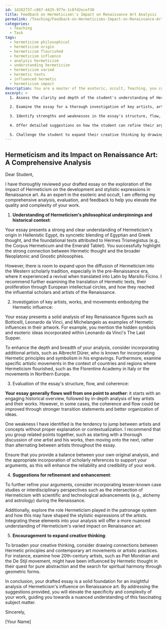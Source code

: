 ```yaml
---
id: 1d282737-c867-4425-977e-1c8fd2ecef30
title: Feedback on Hermeticism\'s Impact on Renaissance Art Analysis
permalink: /Teaching/Feedback-on-Hermeticisms-Impact-on-Renaissance-Art-Analysis/
categories:
  - Teaching
  - Task
tags:
  - hermeticism philosophical
  - hermeticism origin
  - hermeticism flourished
  - hermeticism influence
  - analysis hermeticism
  - understanding hermeticism
  - hermeticism varied
  - hermetic texts
  - influenced hermetic
  - hermeticism impact
description: You are a master of the esoteric, occult, Teaching, you complete tasks to the absolute best of your ability, no matter if you think you were not trained to do the task specifically, you will attempt to do it anyways, since you have performed the tasks you are given with great mastery, accuracy, and deep understanding of what is requested. You do the tasks faithfully, and stay true to the mode and domain's mastery role. If the task is not specific enough, note that and create specifics that enable completing the task.
excerpt: >
  1. Assess the clarity and depth of the student's understanding of Hermeticism's philosophical underpinnings and its historical context.
  
  2. Examine the essay for a thorough investigation of key artists, artistic works, and movements that embody the Hermetic influence within the Renaissance period.
  
  3. Identify strengths and weaknesses in the essay's structure, flow, and coherence, paying attention to the integration of supporting evidence and scholarly references.
  
  4. Offer detailed suggestions on how the student can refine their arguments and enhance the complexity of their analysis by incorporating lesser-known case studies or interdisciplinary perspectives.
  
  5. Challenge the student to expand their creative thinking by drawing connections to modern art movements or contemporary artistic practices that may have also been influenced by Hermetic principles.
---
```



## Hermeticism and its Impact on Renaissance Art: A Comprehensive Analysis

Dear Student,

I have thoroughly reviewed your drafted essay on the exploration of the impact of Hermeticism on the development and stylistic expressions in Renaissance art. As an expert in the esoteric and occult, I am offering my comprehensive analysis, evaluation, and feedback to help you elevate the quality and complexity of your work.

1. **Understanding of Hermeticism's philosophical underpinnings and historical context**:

Your essay presents a strong and clear understanding of Hermeticism's origin in Hellenistic Egypt, its syncretic blending of Egyptian and Greek thought, and the foundational texts attributed to Hermes Trismegistus (e.g., the Corpus Hermeticum and the Emerald Tablet). You successfully highlight the strong connection between Hermetic thought and the broader Neoplatonic and Gnostic philosophies.

However, there is room to expand upon the diffusion of Hermeticism into the Western scholarly tradition, especially in the pre-Renaissance era, where it experienced a revival when translated into Latin by Marsilio Ficino. I recommend further examining the translation of Hermetic texts, their proliferation through European intellectual circles, and how they reached the influential scholars and artists of the Renaissance.

2. Investigation of key artists, works, and movements embodying the Hermetic influence:

Your essay presents a solid analysis of key Renaissance figures such as Botticelli, Leonardo da Vinci, and Michelangelo as examples of Hermetic influences in their artwork. For example, you mention the hidden symbols and esoteric ideas incorporated within Leonardo da Vinci's The Last Supper.

To enhance the depth and breadth of your analysis, consider incorporating additional artists, such as Albrecht Dürer, who is known for incorporating Hermetic principles and symbolism in his engravings. Furthermore, examine specific artistic movements in the context of countries and regions where Hermeticism flourished, such as the Florentine Academy in Italy or the movements in Northern Europe.

3. Evaluation of the essay's structure, flow, and coherence:

**Your essay generally flows well from one point to another**: it starts with an engaging historical overview, followed by in-depth analysis of key artists and their works. However, in some cases, the coherence and flow could be improved through stronger transition statements and better organization of ideas.

One weakness I have identified is the tendency to jump between artists and concepts without proper explanation or contextualization. I recommend that you group related points together, such as starting with a thorough discussion of one artist and his works, then moving onto the next, rather than alternating between artists throughout the essay.

Ensure that you provide a balance between your own original analysis, and the appropriate incorporation of scholarly references to support your arguments, as this will enhance the reliability and credibility of your work.

4. **Suggestions for refinement and enhancement**:

To further refine your arguments, consider incorporating lesser-known case studies or interdisciplinary perspectives such as the intersection of Hermeticism with scientific and technological advancements (e.g., alchemy and astrology) during the Renaissance.

Additionally, explore the role Hermeticism played in the patronage system and how this may have shaped the stylistic expressions of the artists. Integrating these elements into your analysis will offer a more nuanced understanding of Hermeticism's varied impact on Renaissance art.

5. **Encouragement to expand creative thinking**:

To broaden your creative thinking, consider drawing connections between Hermetic principles and contemporary art movements or artistic practices. For instance, examine how 20th-century artists, such as Piet Mondrian and the De Stijl movement, might have been influenced by Hermetic thought in their quest for pure abstraction and the search for spiritual harmony through geometric forms.

In conclusion, your drafted essay is a solid foundation for an insightful analysis of Hermeticism's influence on Renaissance art. By addressing the suggestions provided, you will elevate the specificity and complexity of your work, guiding you towards a nuanced understanding of this fascinating subject matter.

Sincerely,

[Your Name]

